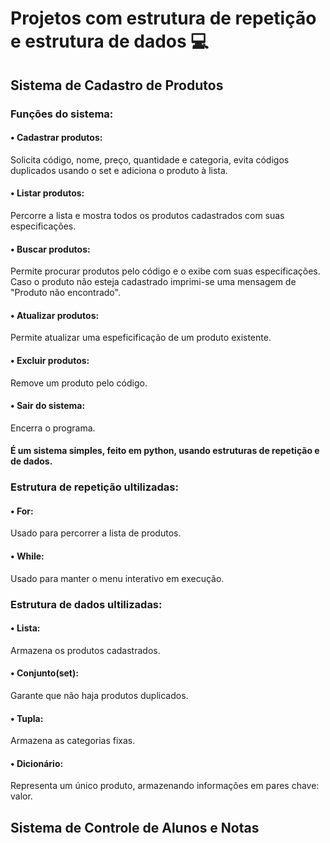 # Projetos com estrutura de repetição e estrutura de dados 💻
## Sistema de Cadastro de Produtos 
### Funções do sistema:
#### • Cadastrar produtos:
Solicita código, nome, preço, quantidade e categoria, evita códigos duplicados usando o set e adiciona o produto à lista.
#### • Listar produtos:
Percorre a lista e mostra todos os produtos cadastrados com suas especificações.
#### • Buscar produtos:
Permite procurar produtos pelo código e o exibe com suas especificações. Caso o produto não esteja cadastrado imprimi-se uma mensagem de "Produto não encontrado".
#### • Atualizar produtos:
Permite atualizar uma espeficificação de um produto existente. 
#### • Excluir produtos:
Remove um produto pelo código.
#### • Sair do sistema:
Encerra o programa.

#### É um sistema simples, feito em python, usando estruturas de repetição e de dados.

### Estrutura de repetição ultilizadas:
#### • For:
Usado para percorrer a lista de produtos.
#### • While:
Usado para manter o menu interativo em execução.
### Estrutura de dados ultilizadas:
#### • Lista:
Armazena os produtos cadastrados.
#### • Conjunto(set):
Garante que não haja produtos duplicados.
#### • Tupla:
Armazena as categorias fixas.
#### • Dicionário:
Representa um único produto, armazenando informações em pares chave: valor.

## Sistema de Controle de Alunos e Notas 
